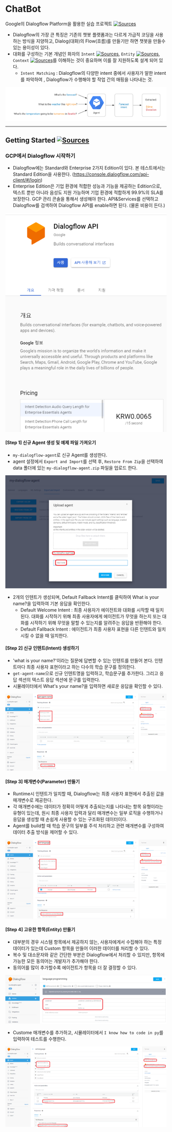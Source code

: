 # ChatBot

Google의 Dialogflow Platform을 활용한 실습 프로젝트 [![Sources](https://img.shields.io/badge/출처-dialogflow-yellow)](https://dialogflow.com/)

- Dialogflow의 가장 큰 특징은 기존의 챗봇 플랫폼과는 다르게 가급적 코딩을 사용하는 방식을 지양하고, Dialog(대화)의 Flow(흐름)를 만들기만 하면 챗봇을 만들수 있는 용이성이 있다.
- 대화를 구성하는 기본 개념인 화자의 `Intent` [![Sources](https://img.shields.io/badge/출처-Intent-green)](https://dialogflow.com/docs/intents), `Entity` [![Sources](https://img.shields.io/badge/출처-Entity-green)](https://dialogflow.com/docs/entities), `Context` [![Sources](https://img.shields.io/badge/출처-Context-green)](https://dialogflow.com/docs/contexts)를 이해하는 것이 중요하며 이를 잘 지원하도록 설계 되어 있다.
	- `Intent Matching` : Dialogflow의 다양한 intent 중에서 사용자가 말한 intent를 파악하여 , Dialogflow가 수행해야 할 작업 간의 매핑을 나타내는 것.

![intent](images/intent.png)

---

## Getting Started [![Sources](https://img.shields.io/badge/출처-Getting_Started-yellow)](https://dialogflow.com/docs/getting-started)

### GCP에서 Dialogflow 시작하기

- Dialogflow에는 Standard와 Enterprise 2가지 Edition이 있다. 본 테스트에서는 Standard Edition을 사용한다. (https://console.dialogflow.com/api-client/#/login)
- Enterprise Edition은 기업 환경에 적합한 성능과 기능을 제공하는 Edition으로, 텍스트 뿐만 아니라 음성도 지원 가능하며 기업 환경에 적합하게 99.9%의 SLA를 보장한다. GCP 관리 콘솔을 통해서 생성해야 한다. API&Services를 선택하고 Dialogflow를 검색하여 Dialogflow API를 enable하면 된다. (물론 비용이 든다.)

![dialogflow](images/dialogflow.png)

#### [Step 1] 신규 Agent 생성 및 예제 파일 가져오기

- `my-dialogflow-agent`로 신규 Agent를 생성한다.
- agent 설정에서 `Export and Import`를 선택 후, `Restore From Zip`을 선택하여 data 폴더에 있는 `my-dialogflow-agent.zip` 파일을 업로드 한다.

![restore](images/restore.png)

- 2개의 인텐트가 생성되며, Default Fallback Intent를 클릭하여 What is your name?을 입력하여 기본 응답을 확인한다.
	- Default Welcome Intent : 최종 사용자가 에이전트와 대화를 시작할 때 일치된다. 대화를 시작하기 위해 최종 사용자에게 에이전트가 무엇을 하는지 또는 대화를 시작하기 위해 무엇을 말할 수 있는지를 알려주는 응답을 반환해야 한다.
	- Default Fallback Intent : 에이전트가 최종 사용자 표현을 다른 인텐트와 일치시킬 수 없을 때 일치한다.

#### [Step 2] 신규 인텐트(Intent) 생성하기

- 'what is your name?'이라는 질문에 답변할 수 있는 인텐트를 만들어 본다. 인텐트마다 최종 사용자 표현이라고 하는 다수의 학습 문구를 정의한다.
- `get-agent-name`으로 신규 인텐트명을 입력하고, 학습문구를 추가한다. 그리고 응답 섹션의 텍스트 응답 섹션에 문구를 입력한다.
- 시뮬레이터에서 What's your name?을 입력하면 새로운 응답을 확인할 수 있다.

![trainingphrases](images/trainingphrases.png)

#### [Step 3] 매개변수(Parameter) 만들기

- Runtime시 인텐트가 일치할 때, Dialogflow는 최종 사용자 표현에서 추출된 값을 매개변수로 제공한다.
- 각 매개변수에는 데이터가 정확히 어떻게 추출되는지를 나타내는 항목 유형이라는 유형이 있는데, 원시 최종 사용자 입력과 달리 매개변수는 일부 로직을 수행하거나 응답을 생성할 때 손쉽게 사용할 수 있는 구조화된 데이터이다.
- Agent를 build할 때 학습 문구의 일부를 주석 처리하고 관련 매개변수를 구성하여 데이터 추출 방식을 제어할 수 있다.

![parameters](images/parameters.png)

#### [Step 4] 고유한 항목(Entity) 만들기

- 대부분의 경우 시스템 항목에서 제공하지 않는, 사용자에게서 수집해야 하는 특정 데이터가 있는데 Custom 항목을 만들어 이러한 데이터를 처리할 수 있다.
- 복수 및 대소문자와 같은 간단한 부분은 Dialogflow에서 처리할 수 있지만, 항목에 가능한 모든 동의어는 개발자가 추가해야 한다.
- 동의어를 많이 추가할수록 에이전트가 항목을 더 잘 결정할 수 있다.

![entity](images/entity.png)

- Custome 매개변수를 추가하고, 시뮬레이터에서 `I know how to code in py`를 입력하여 테스트를 수행한다.

![entitytest](images/entitytest.png)
